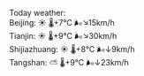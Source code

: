 Today weather:  
Beijing: ☀️   🌡️+7°C 🌬️↘15km/h  
Tianjin: ☀️   🌡️+9°C 🌬️↘30km/h  
Shijiazhuang: ☀️   🌡️+8°C 🌬️↓9km/h  
Tangshan: ⛅️  🌡️+9°C 🌬️↓23km/h  
